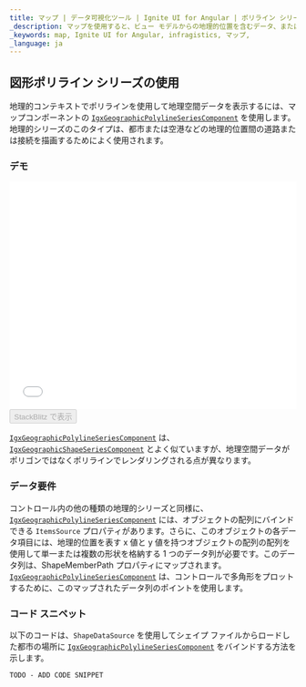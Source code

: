```yaml
---
title: マップ | データ可視化ツール | Ignite UI for Angular | ポリライン シリーズ | Infragistics
_description: マップを使用すると、ビュー モデルからの地理的位置を含むデータ、またはシェープ ファイルから地理的画像マップにロードされた地理空間データを表示できます。
_keywords: map, Ignite UI for Angular, infragistics, マップ,
_language: ja
---
```


## 図形ポリライン シリーズの使用

地理的コンテキストでポリラインを使用して地理空間データを表示するには、マップコンポーネントの [`IgxGeographicPolylineSeriesComponent`](/products/ignite-ui-angular/api/docs/typescript/latest/classes/igxgeographicpolylineseriescomponent.html) を使用します。地理的シリーズのこのタイプは、都市または空港などの地理的位置間の道路または接続を描画するためによく使用されます。

### デモ

<div class="sample-container loading" style="height: 400px">
    <iframe id="geo-map-type-shape-polyline-series-iframe" src='{environment:dvDemosBaseUrl}/maps/geo-map-type-shape-polyline-series' width="100%" height="100%" seamless frameBorder="0" onload="onXPlatSampleIframeContentLoaded(this);"></iframe>
</div>
<div>
    <button data-localize="stackblitz" disabled class="stackblitz-btn"   data-iframe-id="geo-map-type-shape-polyline-series-iframe" data-demos-base-url="{environment:dvDemosBaseUrl}">StackBlitz で表示
    </button>
</div>

<div class="divider--half"></div>

[`IgxGeographicPolylineSeriesComponent`](/products/ignite-ui-angular/api/docs/typescript/latest/classes/igxgeographicpolylineseriescomponent.html) は、[`IgxGeographicShapeSeriesComponent`](/products/ignite-ui-angular/api/docs/typescript/latest/classes/igxgeographicshapeseriescomponent.html) とよく似ていますが、地理空間データがポリゴンではなくポリラインでレンダリングされる点が異なります。

### データ要件

コントロール内の他の種類の地理的シリーズと同様に、[`IgxGeographicPolylineSeriesComponent`](/products/ignite-ui-angular/api/docs/typescript/latest/classes/igxgeographicpolylineseriescomponent.html)  には、オブジェクトの配列にバインドできる `ItemsSource` プロパティがあります。さらに、このオブジェクトの各データ項目には、地理的位置を表す x 値と y 値を持つオブジェクトの配列の配列を使用して単一または複数の形状を格納する 1 つのデータ列が必要です。このデータ列は、ShapeMemberPath プロパティにマップされます。[`IgxGeographicPolylineSeriesComponent`](/products/ignite-ui-angular/api/docs/typescript/latest/classes/igxgeographicpolylineseriescomponent.html) は、コントロールで多角形をプロットするために、このマップされたデータ列のポイントを使用します。

### コード スニペット

以下のコードは、`ShapeDataSource` を使用してシェイプ ファイルからロードした都市の場所に [`IgxGeographicPolylineSeriesComponent`](/products/ignite-ui-angular/api/docs/typescript/latest/classes/igxgeographicpolylineseriescomponent.html) をバインドする方法を示します。

<!-- Angular -->

```html
TODO - ADD CODE SNIPPET
```

